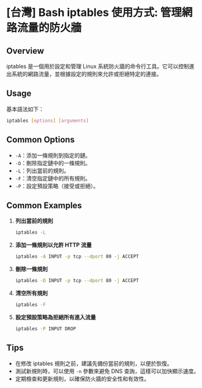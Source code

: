 # [台灣] Bash iptables 使用方式: 管理網路流量的防火牆

## Overview
iptables 是一個用於設定和管理 Linux 系統防火牆的命令行工具。它可以控制進出系統的網路流量，並根據設定的規則來允許或拒絕特定的連接。

## Usage
基本語法如下：
```bash
iptables [options] [arguments]
```

## Common Options
- `-A`：添加一條規則到指定的鏈。
- `-D`：刪除指定鏈中的一條規則。
- `-L`：列出當前的規則。
- `-F`：清空指定鏈中的所有規則。
- `-P`：設定預設策略（接受或拒絕）。

## Common Examples
1. **列出當前的規則**
   ```bash
   iptables -L
   ```

2. **添加一條規則以允許 HTTP 流量**
   ```bash
   iptables -A INPUT -p tcp --dport 80 -j ACCEPT
   ```

3. **刪除一條規則**
   ```bash
   iptables -D INPUT -p tcp --dport 80 -j ACCEPT
   ```

4. **清空所有規則**
   ```bash
   iptables -F
   ```

5. **設定預設策略為拒絕所有進入流量**
   ```bash
   iptables -P INPUT DROP
   ```

## Tips
- 在修改 iptables 規則之前，建議先備份當前的規則，以便於恢復。
- 測試新規則時，可以使用 `-n` 參數來避免 DNS 查詢，這樣可以加快顯示速度。
- 定期檢查和更新規則，以確保防火牆的安全性和有效性。